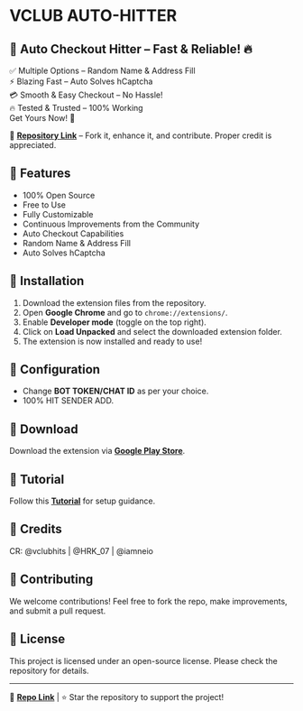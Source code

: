 # VCLUB AUTO-HITTER

## 🚀 Auto Checkout Hitter – Fast & Reliable! 🔥  
✅ Multiple Options – Random Name & Address Fill  
⚡ Blazing Fast – Auto Solves hCaptcha  
💳 Smooth & Easy Checkout – No Hassle!  
🔥 Tested & Trusted – 100% Working  
Get Yours Now! 🚀  

🔗 **[Repository Link](https://github.com/DAXXTEAM/VCLUB-AUTO-HITTER)** – Fork it, enhance it, and contribute. Proper credit is appreciated.

## 📌 Features
- 100% Open Source
- Free to Use
- Fully Customizable
- Continuous Improvements from the Community
- Auto Checkout Capabilities
- Random Name & Address Fill
- Auto Solves hCaptcha

## 🔧 Installation
1. Download the extension files from the repository.
2. Open **Google Chrome** and go to `chrome://extensions/`.
3. Enable **Developer mode** (toggle on the top right).
4. Click on **Load Unpacked** and select the downloaded extension folder.
5. The extension is now installed and ready to use!

## 🔄 Configuration
- Change **BOT TOKEN/CHAT ID** as per your choice.
- 100% HIT SENDER ADD.

## 📲 Download
Download the extension via **[Google Play Store](https://play.google.com/store/apps/details?id=site.mises.browser)**.

## 📖 Tutorial
Follow this **[Tutorial](https://t.me/vclubhits/1587)** for setup guidance.

## 🤝 Credits
CR: @vclubhits | @HRK_07 | @iamneio

## 🤝 Contributing
We welcome contributions! Feel free to fork the repo, make improvements, and submit a pull request.

## 📜 License
This project is licensed under an open-source license. Please check the repository for details.

---

🔗 **[Repo Link](https://github.com/DAXXTEAM/VCLUB-AUTO-HITTER)** | ⭐ Star the repository to support the project!
